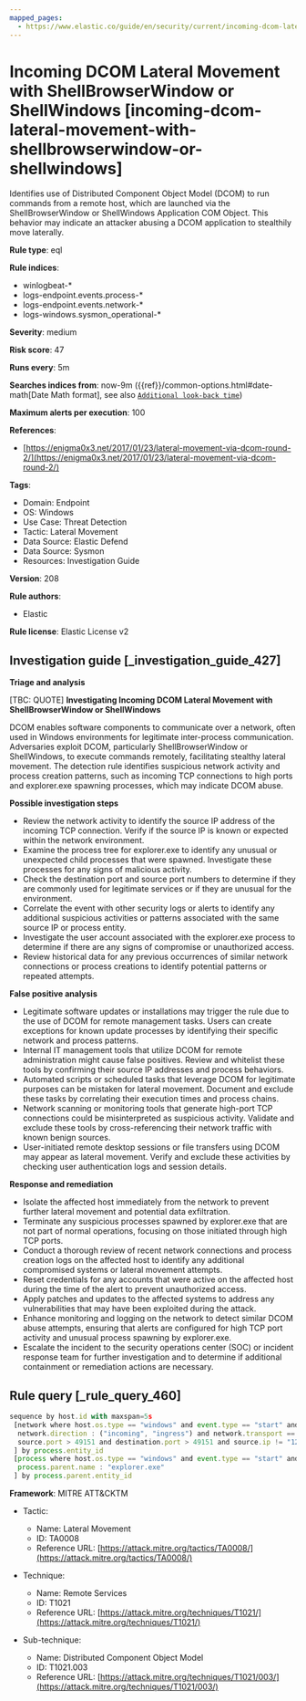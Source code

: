 ```yaml
---
mapped_pages:
  - https://www.elastic.co/guide/en/security/current/incoming-dcom-lateral-movement-with-shellbrowserwindow-or-shellwindows.html
---
```


# Incoming DCOM Lateral Movement with ShellBrowserWindow or ShellWindows [incoming-dcom-lateral-movement-with-shellbrowserwindow-or-shellwindows]

Identifies use of Distributed Component Object Model (DCOM) to run commands from a remote host, which are launched via the ShellBrowserWindow or ShellWindows Application COM Object. This behavior may indicate an attacker abusing a DCOM application to stealthily move laterally.

**Rule type**: eql

**Rule indices**:

* winlogbeat-*
* logs-endpoint.events.process-*
* logs-endpoint.events.network-*
* logs-windows.sysmon_operational-*

**Severity**: medium

**Risk score**: 47

**Runs every**: 5m

**Searches indices from**: now-9m ({{ref}}/common-options.html#date-math[Date Math format], see also [`Additional look-back time`](docs-content://solutions/security/detect-and-alert/create-detection-rule.md#rule-schedule))

**Maximum alerts per execution**: 100

**References**:

* [https://enigma0x3.net/2017/01/23/lateral-movement-via-dcom-round-2/](https://enigma0x3.net/2017/01/23/lateral-movement-via-dcom-round-2/)

**Tags**:

* Domain: Endpoint
* OS: Windows
* Use Case: Threat Detection
* Tactic: Lateral Movement
* Data Source: Elastic Defend
* Data Source: Sysmon
* Resources: Investigation Guide

**Version**: 208

**Rule authors**:

* Elastic

**Rule license**: Elastic License v2

## Investigation guide [_investigation_guide_427]

**Triage and analysis**

[TBC: QUOTE]
**Investigating Incoming DCOM Lateral Movement with ShellBrowserWindow or ShellWindows**

DCOM enables software components to communicate over a network, often used in Windows environments for legitimate inter-process communication. Adversaries exploit DCOM, particularly ShellBrowserWindow or ShellWindows, to execute commands remotely, facilitating stealthy lateral movement. The detection rule identifies suspicious network activity and process creation patterns, such as incoming TCP connections to high ports and explorer.exe spawning processes, which may indicate DCOM abuse.

**Possible investigation steps**

* Review the network activity to identify the source IP address of the incoming TCP connection. Verify if the source IP is known or expected within the network environment.
* Examine the process tree for explorer.exe to identify any unusual or unexpected child processes that were spawned. Investigate these processes for any signs of malicious activity.
* Check the destination port and source port numbers to determine if they are commonly used for legitimate services or if they are unusual for the environment.
* Correlate the event with other security logs or alerts to identify any additional suspicious activities or patterns associated with the same source IP or process entity.
* Investigate the user account associated with the explorer.exe process to determine if there are any signs of compromise or unauthorized access.
* Review historical data for any previous occurrences of similar network connections or process creations to identify potential patterns or repeated attempts.

**False positive analysis**

* Legitimate software updates or installations may trigger the rule due to the use of DCOM for remote management tasks. Users can create exceptions for known update processes by identifying their specific network and process patterns.
* Internal IT management tools that utilize DCOM for remote administration might cause false positives. Review and whitelist these tools by confirming their source IP addresses and process behaviors.
* Automated scripts or scheduled tasks that leverage DCOM for legitimate purposes can be mistaken for lateral movement. Document and exclude these tasks by correlating their execution times and process chains.
* Network scanning or monitoring tools that generate high-port TCP connections could be misinterpreted as suspicious activity. Validate and exclude these tools by cross-referencing their network traffic with known benign sources.
* User-initiated remote desktop sessions or file transfers using DCOM may appear as lateral movement. Verify and exclude these activities by checking user authentication logs and session details.

**Response and remediation**

* Isolate the affected host immediately from the network to prevent further lateral movement and potential data exfiltration.
* Terminate any suspicious processes spawned by explorer.exe that are not part of normal operations, focusing on those initiated through high TCP ports.
* Conduct a thorough review of recent network connections and process creation logs on the affected host to identify any additional compromised systems or lateral movement attempts.
* Reset credentials for any accounts that were active on the affected host during the time of the alert to prevent unauthorized access.
* Apply patches and updates to the affected systems to address any vulnerabilities that may have been exploited during the attack.
* Enhance monitoring and logging on the network to detect similar DCOM abuse attempts, ensuring that alerts are configured for high TCP port activity and unusual process spawning by explorer.exe.
* Escalate the incident to the security operations center (SOC) or incident response team for further investigation and to determine if additional containment or remediation actions are necessary.


## Rule query [_rule_query_460]

```js
sequence by host.id with maxspan=5s
 [network where host.os.type == "windows" and event.type == "start" and process.name : "explorer.exe" and
  network.direction : ("incoming", "ingress") and network.transport == "tcp" and
  source.port > 49151 and destination.port > 49151 and source.ip != "127.0.0.1" and source.ip != "::1"
 ] by process.entity_id
 [process where host.os.type == "windows" and event.type == "start" and
  process.parent.name : "explorer.exe"
 ] by process.parent.entity_id
```

**Framework**: MITRE ATT&CKTM

* Tactic:

    * Name: Lateral Movement
    * ID: TA0008
    * Reference URL: [https://attack.mitre.org/tactics/TA0008/](https://attack.mitre.org/tactics/TA0008/)

* Technique:

    * Name: Remote Services
    * ID: T1021
    * Reference URL: [https://attack.mitre.org/techniques/T1021/](https://attack.mitre.org/techniques/T1021/)

* Sub-technique:

    * Name: Distributed Component Object Model
    * ID: T1021.003
    * Reference URL: [https://attack.mitre.org/techniques/T1021/003/](https://attack.mitre.org/techniques/T1021/003/)



